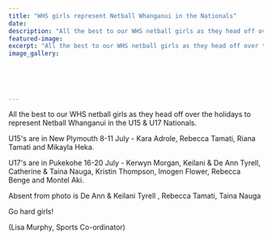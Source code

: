 ```yaml
---
title: "WHS girls represent Netball Whanganui in the Nationals"
date: 
description: "All the best to our WHS netball girls as they head off over the holidays to represent Netball Whanganui in the U15 & U17 Nationals..."
featured-image: 
excerpt: "All the best to our WHS netball girls as they head off over the holidays to represent Netball Whanganui in the U15 & U17 Nationals."
image_gallery:
	
	
	
	
	
---
```


<p><span>All the best to our WHS netball girls as they head off over the holidays to represent Netball Whanganui in the U15 &amp; U17 Nationals.&nbsp;</span></p>
<p><span>U15's are in New Plymouth 8-11 July - Kara Adrole, Rebecca Tamati, Riana Tamati and Mikayla Heka.</span></p>
<p><span>U17's are in Pukekohe 16-20 July - Kerwyn Morgan, Keilani &amp; De Ann Tyrell, Catherine &amp; Taina Nauga, Kristin Thompson, Imogen Flower, Rebecca Benge and Montel Aki.&nbsp;</span></p>
<p><span>Absent from photo is De Ann &amp; Keilani Tyrell , Rebecca Tamati, Taina Nauga</span></p>
<p><span>Go hard girls!</span></p>
<p><span>(Lisa Murphy, Sports Co-ordinator)</span></p>

